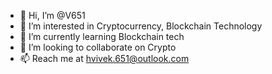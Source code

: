 - 👋 Hi, I’m @V651
- 👀 I’m interested in Cryptocurrency, Blockchain Technology
- 🌱 I’m currently learning Blockchain tech
- 💞️ I’m looking to collaborate on Crypto
- 📫 Reach me at hvivek.651@outlook.com

<!---
V651/V651 is a ✨ special ✨ repository because its `README.md` (this file) appears on your GitHub profile.
You can click the Preview link to take a look at your changes.
--->
